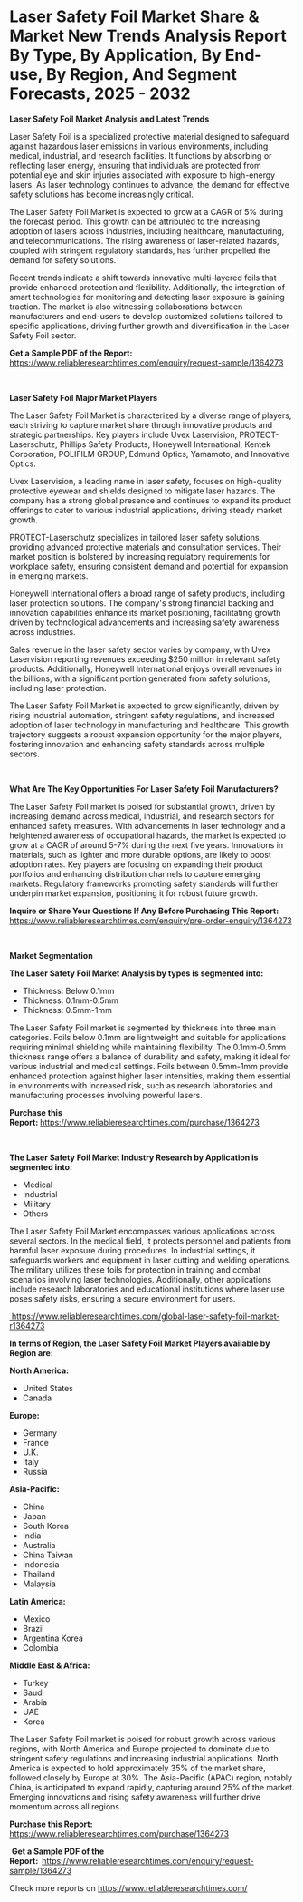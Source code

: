 <p><h1>Laser Safety Foil Market Share & Market New Trends Analysis Report By Type, By Application, By End-use, By Region, And Segment Forecasts, 2025 - 2032</h1></p><p><strong>Laser Safety Foil Market Analysis and Latest Trends</strong></p>
<p><p>Laser Safety Foil is a specialized protective material designed to safeguard against hazardous laser emissions in various environments, including medical, industrial, and research facilities. It functions by absorbing or reflecting laser energy, ensuring that individuals are protected from potential eye and skin injuries associated with exposure to high-energy lasers. As laser technology continues to advance, the demand for effective safety solutions has become increasingly critical.</p><p>The Laser Safety Foil Market is expected to grow at a CAGR of 5% during the forecast period. This growth can be attributed to the increasing adoption of lasers across industries, including healthcare, manufacturing, and telecommunications. The rising awareness of laser-related hazards, coupled with stringent regulatory standards, has further propelled the demand for safety solutions. </p><p>Recent trends indicate a shift towards innovative multi-layered foils that provide enhanced protection and flexibility. Additionally, the integration of smart technologies for monitoring and detecting laser exposure is gaining traction. The market is also witnessing collaborations between manufacturers and end-users to develop customized solutions tailored to specific applications, driving further growth and diversification in the Laser Safety Foil sector.</p></p>
<p><strong>Get a Sample PDF of the Report:&nbsp;</strong> <a href="https://www.reliableresearchtimes.com/enquiry/request-sample/1364273?utm_campaign=3004&utm_medium=2&utm_source=Github&utm_content=ia&utm_term=03042025&utm_id=laser-safety-foil">https://www.reliableresearchtimes.com/enquiry/request-sample/1364273</a></p>
<p>&nbsp;</p>
<p><strong>Laser Safety Foil Major Market Players</strong></p>
<p><p>The Laser Safety Foil Market is characterized by a diverse range of players, each striving to capture market share through innovative products and strategic partnerships. Key players include Uvex Laservision, PROTECT-Laserschutz, Phillips Safety Products, Honeywell International, Kentek Corporation, POLIFILM GROUP, Edmund Optics, Yamamoto, and Innovative Optics.</p><p>Uvex Laservision, a leading name in laser safety, focuses on high-quality protective eyewear and shields designed to mitigate laser hazards. The company has a strong global presence and continues to expand its product offerings to cater to various industrial applications, driving steady market growth.</p><p>PROTECT-Laserschutz specializes in tailored laser safety solutions, providing advanced protective materials and consultation services. Their market position is bolstered by increasing regulatory requirements for workplace safety, ensuring consistent demand and potential for expansion in emerging markets.</p><p>Honeywell International offers a broad range of safety products, including laser protection solutions. The company's strong financial backing and innovation capabilities enhance its market positioning, facilitating growth driven by technological advancements and increasing safety awareness across industries.</p><p>Sales revenue in the laser safety sector varies by company, with Uvex Laservision reporting revenues exceeding $250 million in relevant safety products. Additionally, Honeywell International enjoys overall revenues in the billions, with a significant portion generated from safety solutions, including laser protection.</p><p>The Laser Safety Foil Market is expected to grow significantly, driven by rising industrial automation, stringent safety regulations, and increased adoption of laser technology in manufacturing and healthcare. This growth trajectory suggests a robust expansion opportunity for the major players, fostering innovation and enhancing safety standards across multiple sectors.</p></p>
<p>&nbsp;</p>
<p><strong>What Are The Key Opportunities For Laser Safety Foil Manufacturers?</strong></p>
<p><p>The Laser Safety Foil market is poised for substantial growth, driven by increasing demand across medical, industrial, and research sectors for enhanced safety measures. With advancements in laser technology and a heightened awareness of occupational hazards, the market is expected to grow at a CAGR of around 5-7% during the next five years. Innovations in materials, such as lighter and more durable options, are likely to boost adoption rates. Key players are focusing on expanding their product portfolios and enhancing distribution channels to capture emerging markets. Regulatory frameworks promoting safety standards will further underpin market expansion, positioning it for robust future growth.</p></p>
<p><strong>Inquire or Share Your Questions If Any Before Purchasing This Report:</strong> <a href="https://www.reliableresearchtimes.com/enquiry/pre-order-enquiry/1364273?utm_campaign=3004&utm_medium=2&utm_source=Github&utm_content=ia&utm_term=03042025&utm_id=laser-safety-foil">https://www.reliableresearchtimes.com/enquiry/pre-order-enquiry/1364273</a></p>
<p>&nbsp;</p>
<p><strong>Market Segmentation</strong></p>
<p><strong>The Laser Safety Foil Market Analysis by types is segmented into:</strong></p>
<p><ul><li>Thickness: Below 0.1mm</li><li>Thickness: 0.1mm-0.5mm</li><li>Thickness: 0.5mm-1mm</li></ul></p>
<p><p>The Laser Safety Foil market is segmented by thickness into three main categories. Foils below 0.1mm are lightweight and suitable for applications requiring minimal shielding while maintaining flexibility. The 0.1mm-0.5mm thickness range offers a balance of durability and safety, making it ideal for various industrial and medical settings. Foils between 0.5mm-1mm provide enhanced protection against higher laser intensities, making them essential in environments with increased risk, such as research laboratories and manufacturing processes involving powerful lasers.</p></p>
<p><strong>Purchase this Report:&nbsp;</strong><a href="https://www.reliableresearchtimes.com/purchase/1364273?utm_campaign=3004&utm_medium=2&utm_source=Github&utm_content=ia&utm_term=03042025&utm_id=laser-safety-foil">https://www.reliableresearchtimes.com/purchase/1364273</a></p>
<p>&nbsp;</p>
<p><strong>The Laser Safety Foil Market Industry Research by Application is segmented into:</strong></p>
<p><ul><li>Medical</li><li>Industrial</li><li>Military</li><li>Others</li></ul></p>
<p><p>The Laser Safety Foil Market encompasses various applications across several sectors. In the medical field, it protects personnel and patients from harmful laser exposure during procedures. In industrial settings, it safeguards workers and equipment in laser cutting and welding operations. The military utilizes these foils for protection in training and combat scenarios involving laser technologies. Additionally, other applications include research laboratories and educational institutions where laser use poses safety risks, ensuring a secure environment for users.</p></p>
<p><a href="https://www.reliableresearchtimes.com/global-laser-safety-foil-market-r1364273?utm_campaign=3004&utm_medium=2&utm_source=Github&utm_content=ia&utm_term=03042025&utm_id=laser-safety-foil">&nbsp;https://www.reliableresearchtimes.com/global-laser-safety-foil-market-r1364273</a></p>
<p><strong>In terms of Region, the Laser Safety Foil Market Players available by Region are:</strong></p>
<p>
    <p> <strong> North America: </strong>
        <ul>
            <li>United States</li>
            <li>Canada</li>
        </ul>
        </p> 
    <p> <strong> Europe: </strong>
        <ul>
            <li>Germany</li>
            <li>France</li>
            <li>U.K.</li>
            <li>Italy</li>
            <li>Russia</li>
        </ul>
        </p> 
    <p> <strong> Asia-Pacific: </strong>
        <ul>
            <li>China</li>
            <li>Japan</li>
            <li>South Korea</li>
            <li>India</li>
            <li>Australia</li>
            <li>China Taiwan</li>
            <li>Indonesia</li>
            <li>Thailand</li>
            <li>Malaysia</li>
        </ul>
        </p> 
    <p> <strong> Latin America: </strong>
        <ul>
            <li>Mexico</li>
            <li>Brazil</li>
            <li>Argentina Korea</li>
            <li>Colombia</li>
        </ul>
        </p> 
    <p> <strong> Middle East & Africa: </strong>
        <ul>
            <li>Turkey</li>
            <li>Saudi</li>
            <li>Arabia</li>
            <li>UAE</li>
            <li>Korea</li>
        </ul>
    </p>
    </p>
<p><p>The Laser Safety Foil market is poised for robust growth across various regions, with North America and Europe projected to dominate due to stringent safety regulations and increasing industrial applications. North America is expected to hold approximately 35% of the market share, followed closely by Europe at 30%. The Asia-Pacific (APAC) region, notably China, is anticipated to expand rapidly, capturing around 25% of the market. Emerging innovations and rising safety awareness will further drive momentum across all regions.</p></p>
<p><strong>Purchase this Report: </strong><a href="https://www.reliableresearchtimes.com/purchase/1364273?utm_campaign=3004&utm_medium=2&utm_source=Github&utm_content=ia&utm_term=03042025&utm_id=laser-safety-foil">https://www.reliableresearchtimes.com/purchase/1364273</a></p>
<p>&nbsp;<strong>Get a Sample PDF of the Report:&nbsp;&nbsp;</strong><a href="https://www.reliableresearchtimes.com/enquiry/request-sample/1364273?utm_campaign=3004&utm_medium=2&utm_source=Github&utm_content=ia&utm_term=03042025&utm_id=laser-safety-foil">https://www.reliableresearchtimes.com/enquiry/request-sample/1364273</a></p>
<p><strong></strong></p>
<p>Check more reports on <a href="https://www.reliableresearchtimes.com/?utm_campaign=3004&utm_medium=2&utm_source=Github&utm_content=ia&utm_term=03042025&utm_id=laser-safety-foil">https://www.reliableresearchtimes.com/</a></p>